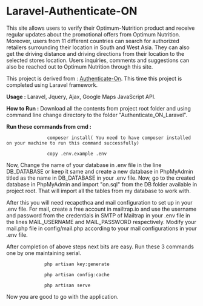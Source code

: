 # Laravel-Authenticate-ON

This site allows users to verify their Optimum-Nutrition product and receive regular updates about the promotional offers from Optimum Nutrition. Moreover, users from 11 different
countries can search for authorized retailers surrounding their location in South and West Asia. They can also get the driving distance and driving directions from their location to
the selected stores location. Users inquiries, comments and suggestions can also be reached out to Optimum Nutrition through this site.

This project is derived from : [Authenticate-On](https://authenticateon.com/). This time this project is completed using Laravel framework.

__Usage :__ Laravel, Jquery, Ajax, Google Maps JavaScript API.

__How to Run :__ Download all the contents from project root folder and using command line change directory to the folder "Authenticate_ON_Laravel". 

__Run these commands from cmd :__ 
                  
                   composer install( You need to have composer installed on your machine to run this command successfully)
                  
                   copy .env.example .env

Now, Change the name of your database in .env file in the line DB_DATABASE or keep it same and create a new database in PhpMyAdmin titled as the name in DB_DATABASE in your .env file. Now, go to the created database in PhpMyAdmin and import "on.sql" from the DB folder available in project root. That will import all the tables from my database to work with. 

After this you will need recapcthca and mail configuration to set up in your .env file. For mail, create a free account in mailtrap.io and use the username and password from the credentials in SMTP of Mailtrap  in your .env file in the lines MAIL_USERNAME and MAIL_PASSWORD respectively. Modify your mail.php file in config/mail.php according to your mail configurations in your .env file.

After completion of above steps next bits are easy. Run these 3 commands one by one maintaining serial.
                  
                  php artisan key:generate
                   
                  php artisan config:cache
                  
                  php artisan serve

Now you are good to go with the application.
